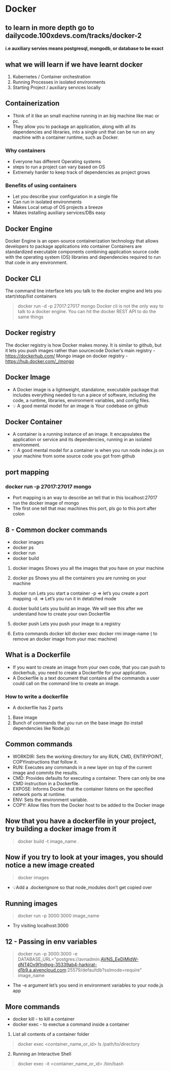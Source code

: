 # Docker 

## to learn in more depth go to dailycode.100xdevs.com/tracks/docker-2

#### i.e auxiliary servies means postgresql, mongodb, or database to be exact 

## what we will learn if we have learnt docker

1. Kubernetes / Container orchestration
2. Running Processes in isolated environments
3. Starting Project / auxiliary services locally


## Containerization

* Think of it like an small machine running in an big machine like mac or pc.
*  They allow you to package an application, along with all its dependencies and libraries, into a single unit that can be run on any machine with a container runtime, such as Docker.

### Why containers

* Everyone has different Operating systems
* steps to run a project can vary based on OS
* Extremely harder to keep track of dependencies as project grows

### Benefits of using containers
 
* Let you describe your configuration in a single file
* Can run in isolated environments
* Makes Local setup of OS projects a breeze
* Makes installing auxiliary services/DBs easy

## Docker Engine
Docker Engine is an open-source containerization technology that allows developers to package applications into container
Containers are standardized executable components combining application source code with the operating system (OS) libraries and dependencies required to run that code in any environment.

## Docker CLI
The command line interface lets you talk to the docker engine and lets you start/stop/list containers
> docker run -d -p 27017:27017 mongo
Docker cli is not the only way to talk to a docker engine. You can hit the docker REST API to do the same things

## Docker registry

The docker registry is how Docker makes money. 
It is similar to github, but it lets you push images rather than sourcecode
Docker’s main registry - https://dockerhub.com/
Mongo image on docker registry - https://hub.docker.com/_/mongo

## Docker Image
* A Docker image is a lightweight, standalone, executable package that includes everything needed to run a piece of software, including the code, a runtime, libraries, environment variables, and config files.
* 💡 A good mental model for an image is Your codebase on github
 
## Docker Container
* A container is a running instance of an image. It encapsulates the application or service and its dependencies, running in an isolated environment.
* 💡 A good mental model for a container is when you run node index.js on your machine from some source code you got from github

## port mapping
 ### docker run -p 27017:27017 mongo
* Port mapping is an way to describe an tell that in this localhost:27017 run the docker image of mongo
* The first one tell that mac machines this port, pls go to this port after colon

## 8 - Common docker commands
* docker images
* docker ps
* docker run
* docker build

1. docker images
Shows you all the images that you have on your machine

2. docker ps
Shows you all the containers you are running on your machine

3. docker run
Lets you start a container
-p ⇒ let’s you create a port mapping
-d. ⇒ Let’s you run it in detatched mode

4. docker build
Lets you build an image. We will see this after we understand how to create your own Dockerfile

5. docker push
Lets you push your image to a registry

6. Extra commands
docker kill
docker exec
docker rmi image-name ( to remove an docker image from your mac machine)


## What is a Dockerfile
* If you want to create an image from your own code, that you can push to dockerhub, you need to create a Dockerfile for your application.
* A Dockerfile is a text document that contains all the commands a user could call on the command line to create an image.

### How to write a dockerfile
* A dockerfile has 2 parts
1. Base image
2. Bunch of commands that you run on the base image (to install dependencies like Node.js)

## Common commands
* WORKDIR: Sets the working directory for any RUN, CMD, ENTRYPOINT, COPYinstructions that follow it.
* RUN: Executes any commands in a new layer on top of the current image and commits the results.
* CMD: Provides defaults for executing a container. There can only be one CMD instruction in a Dockerfile.
* EXPOSE: Informs Docker that the container listens on the specified network ports at runtime.
* ENV: Sets the environment variable.
* COPY: Allow files from the Docker host to be added to the Docker image

## Now that you have a dockerfile in your project, try building a docker image from it
> docker build -t image_name .

 
## Now if you try to look at your images, you should notice a new image created
> docker images

 
* 💡Add a .dockerignore so that node_modules don’t get copied over 

## Running images
> docker run -p 3000:3000 image_name

* Try visiting localhost:3000

## 12 - Passing in env variables
> docker run -p 3000:3000 -e DATABASE_URL="postgres://avnadmin:AVNS_EeDiMIdW-dNT4Ox9l1n@pg-35339ab4-harkirat-d1b9.a.aivencloud.com:25579/defaultdb?sslmode=require" image_name
 
* The -e argument let’s you send in environment variables to your node.js app

## More commands
* docker kill - to kill a container
* docker exec - to exectue a command inside a container
 
1. List all contents of a container folder
> docker exec <container_name_or_id> ls /path/to/directory

2. Running an Interactive Shell
> docker exec -it <container_name_or_id> /bin/bash

